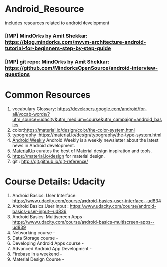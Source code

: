 # Android_Resource
includes resources related to android development

### [IMP] MindOrks by Amit Shekkar: https://blog.mindorks.com/mvvm-architecture-android-tutorial-for-beginners-step-by-step-guide
### [IMP] git repo: MindOrks by Amit Shekkar: https://github.com/MindorksOpenSource/android-interview-questions

# Common Resources
1. vocabulary Glossary: https://developers.google.com/android/for-all/vocab-words/?utm_source=udacity&utm_medium=course&utm_campaign=android_basics
2. color:https://material.io/design/color/the-color-system.html
3. typography :https://material.io/design/typography/the-type-system.html
4. <a href="https://androidweekly.net/">Android Weekly</a> Android Weekly is a weekly newsletter about the latest news in Android development.
5. <a href="https://www.uplabs.com/templates/android"> MaterialUp</a> curates the best of Material design inspiration and tools.
6. https://material.io/design for material design.
7. git : http://git.github.io/git-reference/

# Course Details: Udacity
1. Android Basics: User Interface: https://www.udacity.com/course/android-basics-user-interface--ud834
2. Android Basics:User Input : https://www.udacity.com/course/android-basics-user-input--ud836
3. Android Basics: Multiscreen Apps - https://www.udacity.com/course/android-basics-multiscreen-apps--ud839  
4. Networking course -
5. Data Storage course -
6. Developing Android Apps course - 
7. Advanced Android App Development - 
8. Firebase in a weekend - 
9. Material Design Course - 


